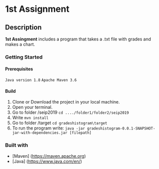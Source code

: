 # 1st Assignment

## Description
**1st Assingment** includes a program that takes a .txt file with grades and makes a chart.

### Getting Started

#### Prerequisites
`Java version 1.8`
`Apache Maven 3.6`

#### Build

1. Clone or Download the project in your local machine.
2. Open your terminal.
3. Go to folder /seip2019 `cd ..../folder1/folder2/seip2019`
4. Write `mvn install`
5. Go to folder /target `cd gradeshistogram\target`
6. To run the program write:
`java -jar gradeshistogram-0.0.1-SNAPSHOT-jar-with-dependencies.jar [filepath]`

### Built with
- [Maven] (https://maven.apache.org)
- [Java] (https://www.java.com/en/)